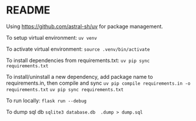 # README

Using https://github.com/astral-sh/uv for package management.

To setup virtual environment:
`uv venv`

To activate virtual environment:
`source .venv/bin/activate`

To install dependencies from requirements.txt:
`uv pip sync requirements.txt`

To install/uninstall a new dependency, add package name to requirements.in, then compile and sync
`uv pip compile requirements.in -o requirements.txt`
`uv pip sync requirements.txt`

To run locally:
`flask run --debug`

To dump sql db
`sqlite3 database.db  .dump > dump.sql`
